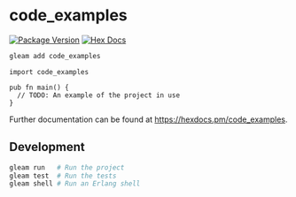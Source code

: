 # code_examples

[![Package Version](https://img.shields.io/hexpm/v/code_examples)](https://hex.pm/packages/code_examples)
[![Hex Docs](https://img.shields.io/badge/hex-docs-ffaff3)](https://hexdocs.pm/code_examples/)

```sh
gleam add code_examples
```
```gleam
import code_examples

pub fn main() {
  // TODO: An example of the project in use
}
```

Further documentation can be found at <https://hexdocs.pm/code_examples>.

## Development

```sh
gleam run   # Run the project
gleam test  # Run the tests
gleam shell # Run an Erlang shell
```
